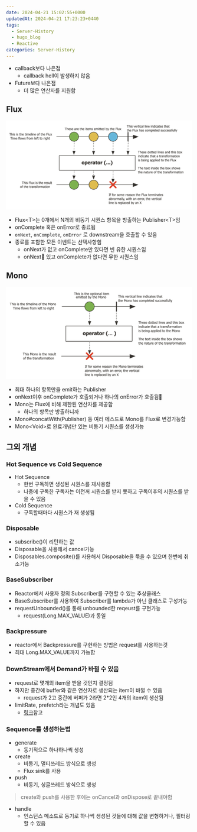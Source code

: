 ```yaml
---
date: 2024-04-21 15:02:55+0000
updatedAt: 2024-04-21 17:23:23+0440
tags:
  - Server-History
  - hugo_blog
  - Reactive
categories: Server-History
---
```

- callback보다 나은점
	- callback hell이 발생하지 않음
- Future보다 나은점
	- 더 많은 연산자를 지원함

## Flux

![Pasted image 20231208223306](real-resource-image/Pasted%20image%2020231208223306.png)

- Flux\<T\>는 0개에서 N개의 비동기 시퀀스 항목을 방출하는 Publisher\<T\>임
- onComplete 혹은 onError로 종료됨
- `onNext`, `onComplete`, `onError` 로 downstream을 호출할 수 있음
- 종료를 포함한 모든 이벤트는 선택사항힘
	- onNext가 없고 onComplete만 있다면 빈 유한 시퀀스임
	- onNext 있고 onComplete가 없다면 무한 시퀀스임

## Mono

![Pasted image 20231208224210](real-resource-image/Pasted%20image%2020231208224210.png)

- 최대 하나의 항목만을 emit하는 Publisher
- onNext이후 onComplete가 호출되거나 하나의 onError가 호출됨
- Mono는 Flux에 비해 제한된 연산자를 제공함
	- 하나의 항목만 방출하니까
- Mono#concatWith(Publisher) 등 여러 메스드로 Mono를 Flux로 변경가능함
- Mono\<Void\>로 완료개념만 있는 비동기 시퀀스를 생성가능

## 그외 개념

### Hot Sequence vs Cold Sequence
- Hot Sequence
	- 한번 구독하면 생성된 시퀀스를 재사용함
	- 나중에 구독한 구독자는 이전꺼 시퀀스를 받지 못하고 구독이후의 시퀀스를 받을 수 있음
- Cold Sequence
	- 구독할때마다 시퀀스가 재 생성됨
### Disposable
- subscribe()이 리턴하는 값
- Disposable을 사용해서 cancel가능
- Disposables.composite()를 사용해서 Disposable을 묶을 수 있으며 한번에 취소가능

### BaseSubscriber
- Reactor에서 사용자 정의 Subscriber를 구현할 수 있는 추상클래스
- BaseSubscriber를 사용하여 Subscriber를 lambda가 아닌 클래스로 구성가능
- requestUnbounded()를 통해 unbounded한 reqeust를 구현가능
	- request(Long.MAX_VALUE)과 동일
### Backpressure
- reactor에서 Backpressure를 구현하는 방법은 request를 사용하는것
- 최대 Long.MAX_VALUE까지 가능함

### DownStream에서 Demand가 바뀔 수 있음
- request로 몇개의 item을 받을 것인지 결정됨
- 하지만 중간에 buffer와 같은 연산자로 생산되는 item이 바뀔 수 있음
	- request가 2고 중간에 버퍼가 2라면 2\*2인 4개의 item이 생산됨
- limitRate, prefetch라는 개념도 있음
	- [링크](https://projectreactor.io/docs/core/release/reference/#_operators_that_change_the_demand_from_downstream)참고

### Sequence를 생성하는법
- generate
	- 동기적으로 하나하나씩 생성
- create
	- 비동기, 멀티쓰레드 방식으로 생성
	- Flux sink를 사용
- push
	- 비동기, 싱글쓰레드 방식으로 생성
> create와 push를 사용한 후에는 onCancel과 onDispose로 끝내야함
- handle
	- 인스턴스 메소드로 동기로 하나씩 생성된 것들에 대해 값을 변형하거나, 필터링할 수 있음